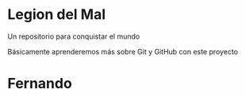 # Legion del Mal
Un repositorio para conquistar el mundo

Básicamente aprenderemos más sobre Git y GitHub con este proyecto


# Fernando

